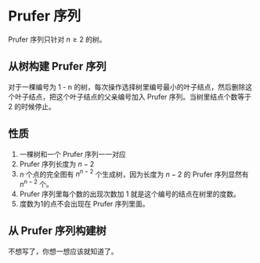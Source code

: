 # Prufer 序列

Prufer 序列只针对 $n \geq 2$ 的树。

## 从树构建 Prufer 序列

对于一棵编号为 1 - n 的树，每次操作选择树里编号最小的叶子结点，然后删除这个叶子结点，把这个叶子结点的父亲编号加入 Prufer 序列。当树里结点个数等于 2 的时候停止。

## 性质
1. 一棵树和一个 Prufer 序列一一对应
2. Prufer 序列长度为 $n - 2$
3. $n$ 个点的完全图有 $n ^ {n - 2}$ 个生成树，因为长度为 $n - 2$ 的 Prufer 序列显然有 $n ^ {n - 2}$ 个。
4. Prufer 序列里每个数的出现次数加 $1$ 就是这个编号的结点在树里的度数。
5. 度数为1的点不会出现在 Prufer 序列里面。

## 从 Prufer 序列构建树

不想写了，你想一想应该就知道了。
